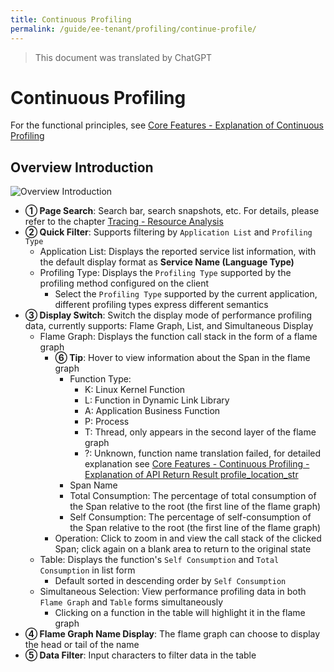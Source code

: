 ```yaml
---
title: Continuous Profiling
permalink: /guide/ee-tenant/profiling/continue-profile/
---
```


> This document was translated by ChatGPT

# Continuous Profiling

For the functional principles, see [Core Features - Explanation of Continuous Profiling](../../../features/continuous-profiling/auto-profiling)

## Overview Introduction

![Overview Introduction](https://yunshan-guangzhou.oss-cn-beijing.aliyuncs.com/pub/pic/202405146642dfb068b35.png)

- **① Page Search**: Search bar, search snapshots, etc. For details, please refer to the chapter [Tracing - Resource Analysis](../tracing/service-list/)
- **② Quick Filter**: Supports filtering by `Application List` and `Profiling Type`
  - Application List: Displays the reported service list information, with the default display format as **Service Name (Language Type)**
  - Profiling Type: Displays the `Profiling Type` supported by the profiling method configured on the client
    - Select the `Profiling Type` supported by the current application, different profiling types express different semantics
- **③ Display Switch**: Switch the display mode of performance profiling data, currently supports: Flame Graph, List, and Simultaneous Display
  - Flame Graph: Displays the function call stack in the form of a flame graph
    - **⑥ Tip**: Hover to view information about the Span in the flame graph
      - Function Type:
        - K: Linux Kernel Function
        - L: Function in Dynamic Link Library
        - A: Application Business Function
        - P: Process
        - T: Thread, only appears in the second layer of the flame graph
        - ?: Unknown, function name translation failed, for detailed explanation see [Core Features - Continuous Profiling - Explanation of API Return Result profile_location_str](../../../features/continuous-profiling/api)
      - Span Name
      - Total Consumption: The percentage of total consumption of the Span relative to the root (the first line of the flame graph)
      - Self Consumption: The percentage of self-consumption of the Span relative to the root (the first line of the flame graph)
    - Operation: Click to zoom in and view the call stack of the clicked Span; click again on a blank area to return to the original state
  - Table: Displays the function's `Self Consumption` and `Total Consumption` in list form
    - Default sorted in descending order by `Self Consumption`
  - Simultaneous Selection: View performance profiling data in both `Flame Graph` and `Table` forms simultaneously
    - Clicking on a function in the table will highlight it in the flame graph
- **④ Flame Graph Name Display**: The flame graph can choose to display the head or tail of the name
- **⑤ Data Filter**: Input characters to filter data in the table
